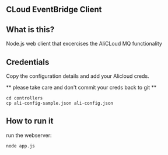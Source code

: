 ## CLoud EventBridge Client 

## What is this?
Node.js web client that excercises the AliCLoud MQ functionality


## Credentials
Copy the configuration details and add your Alicloud creds.

** please take care and don't commit your creds back to git **
```
cd controllers
cp ali-config-sample.json ali-config.json
```

## How to run it
run the webserver:

```
node app.js
```


